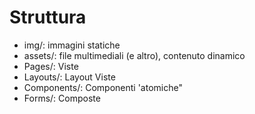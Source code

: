 # Struttura

* img/: immagini statiche
* assets/: file multimediali (e altro), contenuto dinamico
* Pages/: Viste 
* Layouts/: Layout Viste
* Components/: Componenti 'atomiche"
* Forms/: Composte
